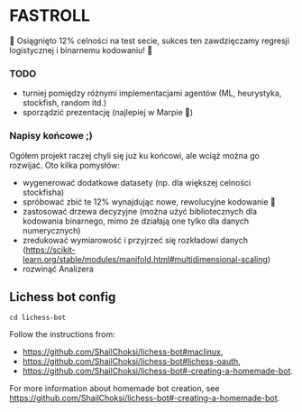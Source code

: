# FASTROLL

🥂 Osiągnięto 12% celności na test secie, sukces ten zawdzięczamy regresji logistycznej i binarnemu kodowaniu! 🍻

### TODO
- turniej pomiędzy różnymi implementacjami agentów (ML, heurystyka, stockfish, random itd.)
- sporządzić prezentację (najlepiej w Marpie 🌺)

### Napisy końcowe ;)
Ogółem projekt raczej chyli się już ku końcowi, ale wciąż można go rozwijać.
Oto kilka pomysłów:
- wygenerować dodatkowe datasety (np. dla większej celności stockfisha)
- spróbować zbić te 12% wynajdując nowe, rewolucyjne kodowanie 🦄
- zastosować drzewa decyzyjne (można użyć bibliotecznych dla kodowania binarnego, mimo że działają one tylko dla danych numerycznych)
- zredukować wymiarowość i przyjrzeć się rozkładowi danych (https://scikit-learn.org/stable/modules/manifold.html#multidimensional-scaling)
- rozwinąć Analizera

## Lichess bot config

```
cd lichess-bot
```

Follow the instructions from:
- https://github.com/ShailChoksi/lichess-bot#maclinux,
- https://github.com/ShailChoksi/lichess-bot#lichess-oauth,
- https://github.com/ShailChoksi/lichess-bot#-creating-a-homemade-bot.

For more information about homemade bot creation, see https://github.com/ShailChoksi/lichess-bot#-creating-a-homemade-bot.
